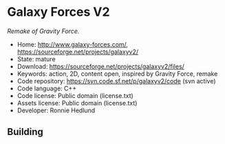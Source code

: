 # Galaxy Forces V2

_Remake of Gravity Force._

- Home: http://www.galaxy-forces.com/, https://sourceforge.net/projects/galaxyv2/
- State: mature
- Download: https://sourceforge.net/projects/galaxyv2/files/
- Keywords: action, 2D, content open, inspired by Gravity Force, remake
- Code repository: https://svn.code.sf.net/p/galaxyv2/code (svn active)
- Code language: C++
- Code license: Public domain (license.txt)
- Assets license: Public domain (license.txt)
- Developer: Ronnie Hedlund

## Building
